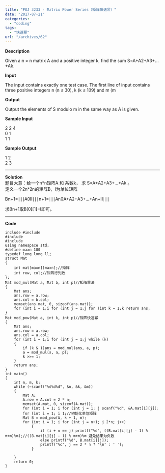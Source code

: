 ```yaml
---
title: "POJ 3233 - Matrix Power Series（矩阵快速幂）"
date: "2017-07-21"
categories: 
  - "coding"
tags: 
  - "快速幂"
url: "/archives/62"
---
```


**Description**

Given a n × n matrix A and a positive integer k, find the sum S\=A+A2+A3+…+Ak.

**Input**

The input contains exactly one test case. The first line of input contains three positive integers n (n ≤ 30), k (k ≤ 109) and m (m

**Output**

Output the elements of S modulo m in the same way as A is given.

**Sample Input**

2 2 4  
0 1  
1 1

**Sample Output**

1 2  
2 3

* * *

**Solution**  
题目大意：给一个n\*n矩阵A 和 系数k， 求 S\=A+A2+A3+…+Ak 。  
定义一个2n\*2n的矩阵B，I为单位矩阵  

Bn+1\=∣∣∣A0II∣∣∣n+1\=∣∣∣An0A+A2+A3+...+An+II∣∣∣

  
求Bn+1取B\[0\]\[1\]−I即可。

* * *

**Code**

```
include #include 
#include 
#include 
using namespace std;
#define maxn 100
typedef long long ll;
struct Mat
{
    int mat[maxn][maxn];//矩阵 
    int row, col;//矩阵行列数 
};
Mat mod_mul(Mat a, Mat b, int p)//矩阵乘法 
{
    Mat ans;
    ans.row = a.row;
    ans.col = b.col;
    memset(ans.mat, 0, sizeof(ans.mat));
    for (int i = 1;i for (int j = 1;j for (int k = 1;k return ans;
}
Mat mod_pow(Mat a, int k, int p)//矩阵快速幂 
{
    Mat ans;
    ans.row = a.row;
    ans.col = a.col;
    for (int i = 1;i for (int j = 1;j while (k)
    {
        if (k & 1)ans = mod_mul(ans, a, p);
        a = mod_mul(a, a, p);
        k >>= 1;
    }
    return ans;
}
int main()
{
    int n, m, k;
    while (~scanf("%d%d%d", &n, &k, &m))
    {
        Mat A;
        A.row = A.col = 2 * n;
        memset(A.mat, 0, sizeof(A.mat));
        for (int i = 1; i for (int j = 1; j scanf("%d", &A.mat[i][j]);
        for (int i = 1; i 1;//初始化单位矩阵
        Mat B = mod_pow(A, k + 1, m);
        for (int i = 1; i for (int j = n+1; j 2*n; j++)
            {
                if (i + n == j) printf("%d", ((B.mat[i][j] - 1) % m+m)%m);//((B.mat[i][j] - 1) % m+m)%m 避免结果为负数
                else printf("%d", B.mat[i][j]);
                printf("%c", j == 2 * n ? '\n' : ' ');
            }

    }
    return 0;
}
```
